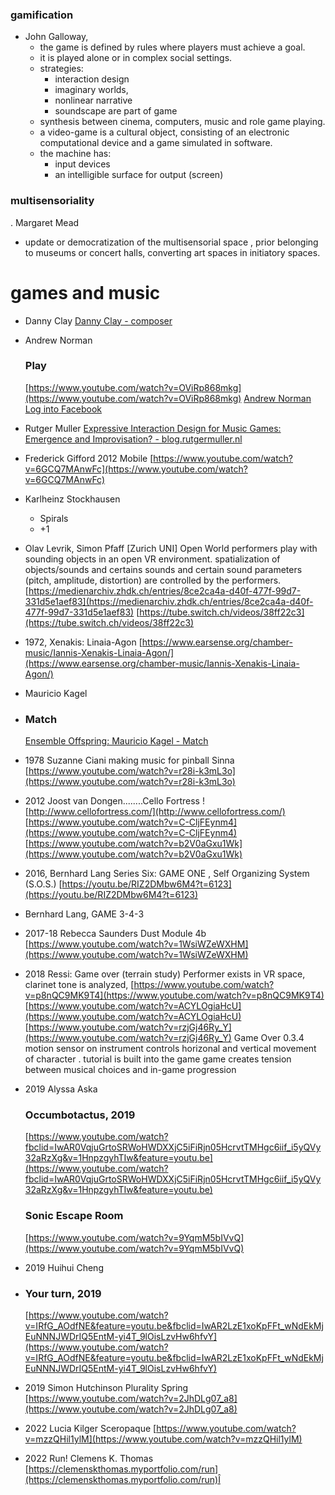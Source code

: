
### gamification
- John Galloway,
    - the game is defined by rules where players must achieve a goal.
    - it is played alone or in complex social settings.
    - strategies:
	    - interaction design
	    - imaginary worlds, 
	    - nonlinear narrative
	    - soundscape are part of game
    - synthesis between cinema, computers, music and role game playing.
    - a video-game is a cultural object, consisting of an electronic computational device and a game simulated in software.
    - the machine has:
        - input devices
        - an intelligible surface for output (screen)
### multisensoriality
.  Margaret Mead
- update or democratization of the multisensorial space , prior belonging to museums or concert halls, converting art spaces in initiatory spaces.
# games and music
- Danny Clay
    [Danny Clay - composer](https://www.dclaymusic.com/playbook)
- Andrew Norman
    ### Play
    [https://www.youtube.com/watch?v=OViRp868mkg](https://www.youtube.com/watch?v=OViRp868mkg)
    [Andrew Norman](http://andrewnormanmusic.com/archives/220)
    [Log into Facebook](https://www.facebook.com/watch/live/?v=383649159140819&ref=watch_permalink)
- Rutger Muller
    [Expressive Interaction Design for Music Games: Emergence and Improvisation? - blog.rutgermuller.nl](https://blog.rutgermuller.nl/music-game-design-emergence-improvisation-expression/)
- Frederick Gifford
    2012 Mobile
    [https://www.youtube.com/watch?v=6GCQ7MAnwFc](https://www.youtube.com/watch?v=6GCQ7MAnwFc)
- Karlheinz Stockhausen
    - Spirals
    - +1
- Olav Levrik, Simon Pfaff [Zurich UNI]
    Open World
    performers play with sounding objects in an open VR environment.
    spatialization of objects/sounds and certains sounds and certain sound parameters (pitch, amplitude, distortion) are controlled by the performers.
    [https://medienarchiv.zhdk.ch/entries/8ce2ca4a-d40f-477f-99d7-331d5e1aef83](https://medienarchiv.zhdk.ch/entries/8ce2ca4a-d40f-477f-99d7-331d5e1aef83)
    [https://tube.switch.ch/videos/38ff22c3](https://tube.switch.ch/videos/38ff22c3)
- 1972, Xenakis: Linaia-Agon
    [https://www.earsense.org/chamber-music/Iannis-Xenakis-Linaia-Agon/](https://www.earsense.org/chamber-music/Iannis-Xenakis-Linaia-Agon/)
- Mauricio Kagel
- 
    ### Match
    [Ensemble Offspring: Mauricio Kagel - Match]([https://l.facebook.com/l.php?u=https%3A%2F%2Fyoutu.be%2FuXZb2OKGCtM%3Ffbclid%3DIwAR0hDk-BTMgcwan-DNgu2YR46knGk69P05jYnPxB4M3mXhbRQlAgSLHmdXU&h=AT3ZBqYS-sS_dMZ3rgLjd3w5dJMXhCJamcSBnTpJ7b6OS4mN_LDi6fNl3HFwzZxJtATBKgVMvbhR91utefdjWIPqhDfFTYS4iPz3bnW6bNBKTz5i5sumUkz7Jldd5RZ18DNYbmY&__tn__=R](https://l.facebook.com/l.php?u=https%3A%2F%2Fyoutu.be%2FuXZb2OKGCtM%3Ffbclid%3DIwAR0hDk-BTMgcwan-DNgu2YR46knGk69P05jYnPxB4M3mXhbRQlAgSLHmdXU&h=AT3ZBqYS-sS_dMZ3rgLjd3w5dJMXhCJamcSBnTpJ7b6OS4mN_LDi6fNl3HFwzZxJtATBKgVMvbhR91utefdjWIPqhDfFTYS4iPz3bnW6bNBKTz5i5sumUkz7Jldd5RZ18DNYbmY&__tn__=R)]-R&c[0]=AT2TTffcBxun0ktHIYF0cj_PkEc3aBYCJypE-tihSMZwcSNuCDsO2f5PVsNCfVPphsBmyuMmfh97gDX2aVRe1YIAQQVViVEsFI9CGZ_RaDqcBgkRyIcvqnhbWpHrrxBQlcudFItc0_8l2jlW1Bn2qJxCAxyN52FOPVhNP_YMVbwq3eQO94hPvdt19nnaWNn09QyfKU-LfqT3RK83)
- 1978 Suzanne Ciani making music for pinball Sinna
    [https://www.youtube.com/watch?v=r28i-k3mL3o](https://www.youtube.com/watch?v=r28i-k3mL3o)
- 2012 Joost van Dongen........Cello Fortress
    ![http://www.cellofortress.com/](http://www.cellofortress.com/)
    [https://www.youtube.com/watch?v=C-CljFEynm4](https://www.youtube.com/watch?v=C-CljFEynm4)
    [https://www.youtube.com/watch?v=b2V0aGxu1Wk](https://www.youtube.com/watch?v=b2V0aGxu1Wk)
- 2016, Bernhard Lang
    Series Six: GAME ONE , Self Organizing System (S.O.S.)
    [https://youtu.be/RIZ2DMbw6M4?t=6123](https://youtu.be/RIZ2DMbw6M4?t=6123)
- Bernhard Lang, GAME 3-4-3
- 2017-18 Rebecca Saunders Dust Module 4b
    [https://www.youtube.com/watch?v=1WsiWZeWXHM](https://www.youtube.com/watch?v=1WsiWZeWXHM)
- 2018 Ressi: Game over (terrain study)
    Performer exists in VR space, clarinet tone is analyzed,
    [https://www.youtube.com/watch?v=p8nQC9MK9T4](https://www.youtube.com/watch?v=p8nQC9MK9T4)
    [https://www.youtube.com/watch?v=ACYLOgiaHcU](https://www.youtube.com/watch?v=ACYLOgiaHcU)
    [https://www.youtube.com/watch?v=rzjGj46Ry_Y](https://www.youtube.com/watch?v=rzjGj46Ry_Y)
    Game Over 0.3.4
    motion sensor on instrument controls horizonal and vertical movement of character .
    tutorial is built into the game
    game creates tension between musical choices and in-game progression
- 2019 Alyssa Aska

    ### Occumbotactus, 2019
    [https://www.youtube.com/watch?fbclid=IwAR0VqjuGrtoSRWoHWDXXjC5iFiRjn05HcrvtTMHgc6iif_i5yQVy32aRzXg&v=1HnpzgyhTIw&feature=youtu.be](https://www.youtube.com/watch?fbclid=IwAR0VqjuGrtoSRWoHWDXXjC5iFiRjn05HcrvtTMHgc6iif_i5yQVy32aRzXg&v=1HnpzgyhTIw&feature=youtu.be)
    
    ### Sonic Escape Room
    [https://www.youtube.com/watch?v=9YqmM5bIVvQ](https://www.youtube.com/watch?v=9YqmM5bIVvQ)
- 2019 Huihui Cheng
- 
    ### Your turn, 2019
    [https://www.youtube.com/watch?v=IRfG_AOdfNE&feature=youtu.be&fbclid=IwAR2LzE1xoKpFFt_wNdEkMjEuNNNJWDrIQ5EntM-yi4T_9lOisLzvHw6hfvY](https://www.youtube.com/watch?v=IRfG_AOdfNE&feature=youtu.be&fbclid=IwAR2LzE1xoKpFFt_wNdEkMjEuNNNJWDrIQ5EntM-yi4T_9lOisLzvHw6hfvY)
- 2019 Simon Hutchinson Plurality Spring
    [https://www.youtube.com/watch?v=2JhDLg07_a8](https://www.youtube.com/watch?v=2JhDLg07_a8)
- 2022 Lucia Kilger Sceropaque
    [https://www.youtube.com/watch?v=mzzQHil1ylM](https://www.youtube.com/watch?v=mzzQHil1ylM)
- 2022 Run! Clemens K. Thomas
    [https://clemenskthomas.myportfolio.com/run](https://clemenskthomas.myportfolio.com/run)Î